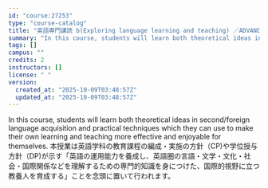 ```yaml
---
id: "course:27253"
type: "course-catalog"
title: "英語専門講読 b(Exploring language learning and teaching) ／ADVANCED THEMATIC READING (B)"
summary: "In this course, students will learn both theoretical ideas in second/foreign language acquisition and practical techniqu…"
tags: []
campus: ""
credits: 2
instructors: []
license: " "
version:
  created_at: "2025-10-09T03:48:57Z"
  updated_at: "2025-10-09T03:48:57Z"
---
```


In this course, students will learn both theoretical ideas in second/foreign language acquisition and practical techniques which they can use to make their own learning and teaching more effective and enjoyable for themselves. 本授業は英語学科の教育課程の編成・実施の方針（CP)や学位授与方針（DP)が示す「英語の運用能力を養成し、英語圏の言語・文学・文化・社会・国際関係などを理解するための専門的知識を身につけた、国際的視野に立つ教養人を育成する」ことを念頭に置いて行われます。
